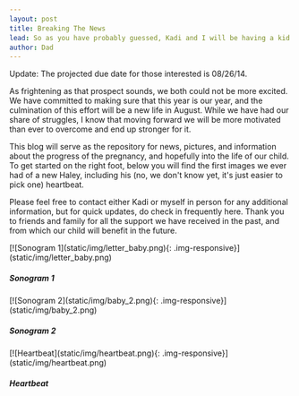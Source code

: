 ```yaml
---
layout: post
title: Breaking The News
lead: So as you have probably guessed, Kadi and I will be having a kid.
author: Dad
---
```


<div class="well well-sm">
Update: The projected due date for those interested is 08/26/14.
</div>

As frightening as that prospect sounds, we both could not be more excited. We have committed to making sure that this year is our year, and the culmination of this effort will be a new life in August. While we have had our share of struggles, I know that moving forward we will be more motivated than ever to overcome and end up stronger for it.

This blog will serve as the repository for news, pictures, and information about the progress of the pregnancy, and hopefully into the life of our child. To get started on the right foot, below you will find the first images we ever had of a new Haley, including his (no, we don't know yet, it's just easier to pick one) heartbeat.

Please feel free to contact either Kadi or myself in person for any additional information, but for quick updates, do check in frequently here. Thank you to friends and family for all the support we have received in the past, and from which our child will benefit in the future.

<div class="row">

<div class="col-md-10 col-md-offset-1">
<div class="row">

<div class="col-md-3 thumbnail" markdown="1">
[![Sonogram 1](static/img/letter_baby.png){: .img-responsive}](static/img/letter_baby.png)

<div class="caption">
<h5>Sonogram 1</h5>
</div>
</div>

<div class="col-md-3 col-md-offset-1 thumbnail" markdown="1">
[![Sonogram 2](static/img/baby_2.png){: .img-responsive}](static/img/baby_2.png)

<div class="caption">
<h5>Sonogram 2</h5>
</div>
</div>

<div class="col-md-3 col-md-offset-1 thumbnail" markdown="1">
[![Heartbeat](static/img/heartbeat.png){: .img-responsive}](static/img/heartbeat.png)

<div class="caption">
<h5>Heartbeat</h5>
</div>
</div>

</div>
</div>

</div>
